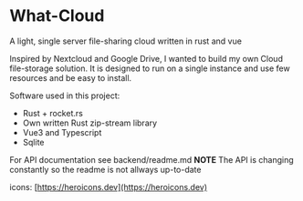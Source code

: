 # What-Cloud

A light, single server file-sharing cloud written in rust and vue


Inspired by Nextcloud and Google Drive, I wanted to build my own Cloud file-storage solution. 
It is designed to run on a single instance and use few resources and be easy to install.

Software used in this project:
- Rust + rocket.rs
- Own written Rust zip-stream library
- Vue3 and Typescript
- Sqlite

For API documentation see backend/readme.md
**NOTE** The API is changing constantly so the readme is not allways up-to-date 

icons: [https://heroicons.dev](https://heroicons.dev)